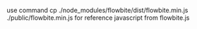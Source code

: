 use command cp ./node_modules/flowbite/dist/flowbite.min.js ./public/flowbite.min.js for reference javascript from flowbite.js
